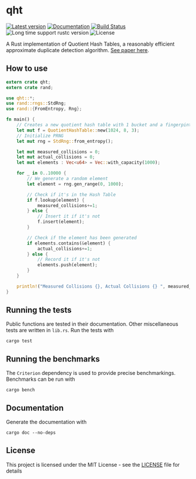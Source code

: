 # qht
[![Latest version](https://img.shields.io/crates/v/qht.svg)](https://crates.io/crates/qht)
[![Documentation](https://docs.rs/qht/badge.svg)](https://docs.rs/qht)
[![Build Status](https://travis-ci.org/ovheurdrive/qht-rs.svg?branch=master)](https://travis-ci.org/ovheurdrive/qht-rs)
![Long time support rustc version](https://img.shields.io/badge/rustc-1.31%2B-green.svg)
![License](https://img.shields.io/badge/License-MIT-blue.svg)


A Rust implementation of Quotient Hash Tables, a reasonably efficient approximate duplicate detection algorithm. [See paper here](https://arxiv.org/abs/1901.04358).

## How to use

```rust
extern crate qht;
extern crate rand;

use qht::*;
use rand::rngs::StdRng;
use rand::{FromEntropy, Rng};

fn main() {
    // Creates a new quotient hash table with 1 bucket and a fingerpint size of 3
    let mut f = QuotientHashTable::new(1024, 8, 3);
    // Initialize PRNG
    let mut rng = StdRng::from_entropy();

    let mut measured_collisions = 0;
    let mut actual_collisions = 0;
    let mut elements : Vec<u64> = Vec::with_capacity(1000);

    for _ in 0..10000 {
        // We generate a random element
        let element = rng.gen_range(0, 1000);

        // Check if it's in the Hash Table
        if f.lookup(element) {
            measured_collisions+=1;
        } else {
            // Insert it if it's not
            f.insert(element);
        }

        // Check if the element has been generated
        if elements.contains(&element) {
            actual_collisions+=1;
        } else {
            // Record it if it's not
            elements.push(element);
        }
    }

    println!("Measured Collisions {}, Actual Collisions {} ", measured_collisions, actual_collisions);
}

```

## Running the tests

Public functions are tested in their documentation.
Other miscellaneous tests are written in `lib.rs`.
Run the tests with

```
cargo test
```

## Running the benchmarks

The `Criterion` dependency is used to provide precise benchmarkings. Benchmarks can be run with
```
cargo bench
```

## Documentation

Generate the documentation with

```
cargo doc --no-deps
```

## License

This project is licensed under the MIT License - see the [LICENSE](LICENSE) file for details